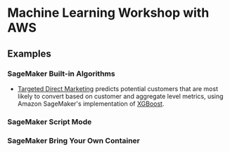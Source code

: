 # Machine Learning Workshop with AWS

## Examples

### SageMaker Built-in Algorithms
- [Targeted Direct Marketing](01_sagemaker_built_in_algorithms) predicts potential customers that are most likely to convert based on customer and aggregate level metrics, using Amazon SageMaker's implementation of [XGBoost](https://github.com/dmlc/xgboost).

### SageMaker Script Mode


### SageMaker Bring Your Own Container
